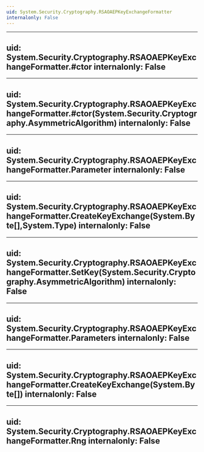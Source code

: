 ```yaml
---
uid: System.Security.Cryptography.RSAOAEPKeyExchangeFormatter
internalonly: False
---
```


---
uid: System.Security.Cryptography.RSAOAEPKeyExchangeFormatter.#ctor
internalonly: False
---

---
uid: System.Security.Cryptography.RSAOAEPKeyExchangeFormatter.#ctor(System.Security.Cryptography.AsymmetricAlgorithm)
internalonly: False
---

---
uid: System.Security.Cryptography.RSAOAEPKeyExchangeFormatter.Parameter
internalonly: False
---

---
uid: System.Security.Cryptography.RSAOAEPKeyExchangeFormatter.CreateKeyExchange(System.Byte[],System.Type)
internalonly: False
---

---
uid: System.Security.Cryptography.RSAOAEPKeyExchangeFormatter.SetKey(System.Security.Cryptography.AsymmetricAlgorithm)
internalonly: False
---

---
uid: System.Security.Cryptography.RSAOAEPKeyExchangeFormatter.Parameters
internalonly: False
---

---
uid: System.Security.Cryptography.RSAOAEPKeyExchangeFormatter.CreateKeyExchange(System.Byte[])
internalonly: False
---

---
uid: System.Security.Cryptography.RSAOAEPKeyExchangeFormatter.Rng
internalonly: False
---
